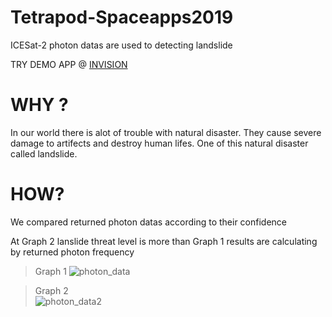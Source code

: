 # Tetrapod-Spaceapps2019

ICESat-2 photon datas are used to detecting landslide  


TRY DEMO APP @ 
[INVISION](https://projects.invisionapp.com/prototype/ooo-ck1y9xme40014k901k48oks69/play/b99d0579)

# WHY ?
In our world there is alot of trouble with natural disaster. 
They cause severe damage to artifects and destroy human lifes.
One of this natural disaster called landslide.

# HOW? 
We compared returned photon datas according to their confidence 

At Graph 2 lanslide threat level is more than Graph 1 
results are calculating by returned photon frequency 

> Graph 1
![photon_data](https://raw.githubusercontent.com/Mustaley/tetrapod-spaceapps/master/photon_data_graph_1.png)

> Graph 2  
![photon_data2](https://raw.githubusercontent.com/Mustaley/tetrapod-spaceapps/master/photon_data_graph_2.png)
 
